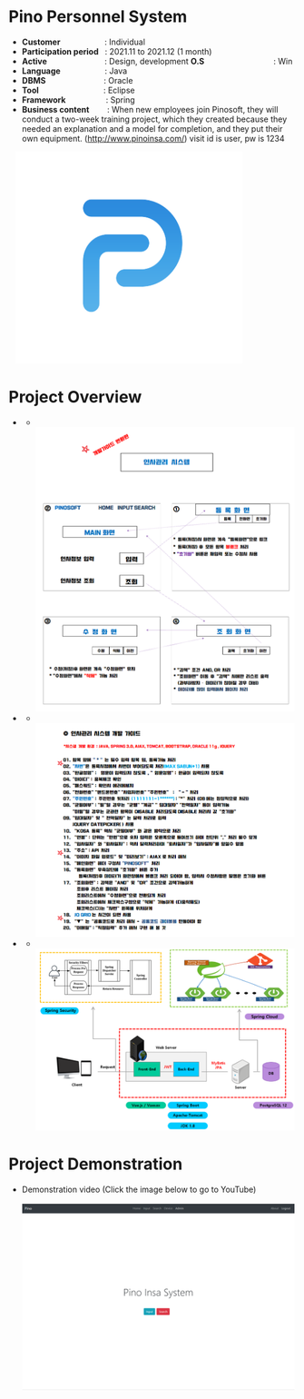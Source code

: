 # Pino Personnel System

- <b>Customer </b></b>&nbsp;&nbsp;&nbsp;&nbsp;&nbsp;&nbsp;&nbsp;&nbsp;&nbsp;&nbsp;&nbsp;&nbsp;&nbsp;&nbsp;&nbsp;&nbsp;&nbsp;&nbsp;&nbsp;: Individual
- <b>Participation period </b>&nbsp;&nbsp;: 2021.11 to 2021.12 (1 month)
- <b>Active </b>&nbsp;&nbsp;&nbsp;&nbsp;&nbsp;&nbsp;&nbsp;&nbsp;&nbsp;&nbsp;&nbsp;&nbsp;&nbsp;&nbsp;&nbsp;&nbsp;&nbsp;&nbsp;&nbsp;&nbsp;&nbsp;&nbsp;&nbsp;&nbsp;&nbsp;: Design, development
<b>O.S</b>&nbsp;&nbsp;&nbsp;&nbsp;&nbsp;&nbsp;&nbsp;&nbsp;&nbsp;&nbsp;&nbsp;&nbsp;&nbsp;&nbsp;&nbsp;&nbsp;&nbsp;&nbsp;&nbsp;&nbsp;&nbsp;&nbsp;&nbsp;&nbsp;&nbsp;&nbsp;&nbsp;&nbsp;&nbsp;&nbsp; : Win
- <b>Language </b>&nbsp;&nbsp;&nbsp;&nbsp;&nbsp;&nbsp;&nbsp;&nbsp;&nbsp;&nbsp;&nbsp;&nbsp;&nbsp;&nbsp;&nbsp;&nbsp;&nbsp;&nbsp;&nbsp;: Java
- <b>DBMS</b>&nbsp;&nbsp;&nbsp;&nbsp;&nbsp;&nbsp;&nbsp;&nbsp;&nbsp;&nbsp;&nbsp;&nbsp;&nbsp;&nbsp;&nbsp;&nbsp;&nbsp;&nbsp;&nbsp;&nbsp;&nbsp;&nbsp;&nbsp;&nbsp;&nbsp;&nbsp;: Oracle
- <b>Tool</b>&nbsp;&nbsp;&nbsp;&nbsp;&nbsp;&nbsp;&nbsp;&nbsp;&nbsp;&nbsp;&nbsp;&nbsp;&nbsp;&nbsp;&nbsp;&nbsp;&nbsp;&nbsp;&nbsp;&nbsp;&nbsp;&nbsp;&nbsp;&nbsp;&nbsp;&nbsp;&nbsp;&nbsp;&nbsp;: Eclipse
- <b>Framework</b>&nbsp;&nbsp;&nbsp;&nbsp;&nbsp;&nbsp;&nbsp;&nbsp;&nbsp;&nbsp;&nbsp;&nbsp;&nbsp;&nbsp;&nbsp;&nbsp;&nbsp;&nbsp;: Spring
- <b>Business content</b>&nbsp;&nbsp;&nbsp;&nbsp;&nbsp;&nbsp;&nbsp;&nbsp;: When new employees join Pinosoft, they will conduct a two-week training project, which they created because they needed an explanation and a model for completion, and they put their own equipment. (http://www.pinoinsa.com/) visit id is user, pw is 1234

&nbsp;&nbsp;&nbsp;<img src="projects/pino.png" width="400">
# Project Overview
- - &nbsp;&nbsp;&nbsp;<img src="projects/p1.png" width="800">
- - &nbsp;&nbsp;&nbsp;<img src="projects/p2.png" width="800">
- - &nbsp;&nbsp;&nbsp;<img src="projects/p4.png" width="800">

# Project Demonstration
- Demonstration video (Click the image below to go to YouTube) </br></br>
[![시연](projects/pino-main.png)](https://www.youtube.com/watch?v=uVEzDbSvVJA)
